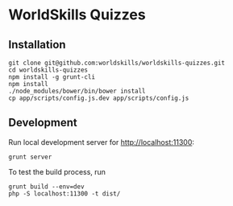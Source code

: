# WorldSkills Quizzes


## Installation

```
git clone git@github.com:worldskills/worldskills-quizzes.git
cd worldskills-quizzes
npm install -g grunt-cli
npm install
./node_modules/bower/bin/bower install
cp app/scripts/config.js.dev app/scripts/config.js
```


## Development

Run local development server for [http://localhost:11300](http://localhost:11300/):

```
grunt server
```

To test the build process, run 

```
grunt build --env=dev
php -S localhost:11300 -t dist/
```
